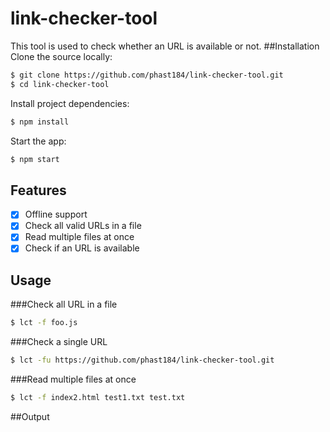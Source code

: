 # link-checker-tool
This tool is used to check whether an URL is available or not.
##Installation
Clone the source locally:

```sh
$ git clone https://github.com/phast184/link-checker-tool.git
$ cd link-checker-tool
```
Install project dependencies:

```sh
$ npm install
```
Start the app:

```sh
$ npm start
```
## Features

- [x] Offline support
- [x] Check all valid URLs in a file
- [x] Read multiple files at once
- [x] Check if an URL is available

## Usage

###Check all URL in a file 
```sh
$ lct -f foo.js
```

###Check a single URL
```sh
$ lct -fu https://github.com/phast184/link-checker-tool.git
```

###Read multiple files at once
```sh
$ lct -f index2.html test1.txt test.txt
```

##Output



